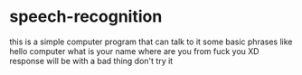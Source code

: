 # speech-recognition
this is a simple computer program that can talk to it some basic phrases like
hello computer
what is your name
where are you from
fuck you XD response will be with a bad thing don't try it 

